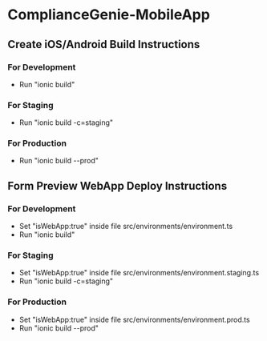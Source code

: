 # ComplianceGenie-MobileApp

## Create iOS/Android Build Instructions

### For Development

-   Run "ionic build"

### For Staging

-   Run "ionic build -c=staging"

### For Production

-   Run "ionic build --prod"

## Form Preview WebApp Deploy Instructions

### For Development

-   Set "isWebApp:true" inside file src/environments/environment.ts
-   Run "ionic build"

### For Staging

-   Set "isWebApp:true" inside file src/environments/environment.staging.ts
-   Run "ionic build -c=staging"

### For Production

-   Set "isWebApp:true" inside file src/environments/environment.prod.ts
-   Run "ionic build --prod"

